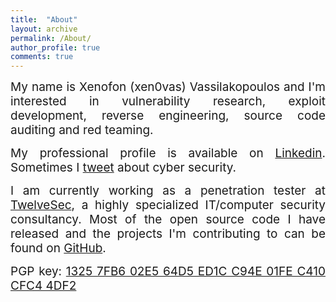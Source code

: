 ```yaml
---
title:  "About"
layout: archive
permalink: /About/
author_profile: true
comments: true
---
```


<p style="text-align:justify;">
<span style="font-family: Calibri (Body);font-size: 19px">
My name is Xenofon (xen0vas) Vassilakopoulos and I'm interested in vulnerability research, exploit development, reverse engineering, source code auditing and red teaming.
</span>
</p>

<p style="text-align:justify;">
<span style="font-family: Calibri (Body);font-size: 19px">
My professional profile is available on
<a href="https://www.linkedin.com/in/xvass/">Linkedin</a>. Sometimes I 
<a href="https://twitter.com/xen0vas">tweet</a> about cyber security.
</span>
</p>

<p style="text-align:justify;">
<span style="font-family: Calibri (Body);font-size: 19px">
I am currently working as a penetration tester at <a href="https://twelvesec.com/">TwelveSec</a>, a highly specialized IT/computer security consultancy. Most of the open source code I have released and the projects I'm contributing to can be found on <a href="https://github.com/xen0vas">GitHub</a>.
</span>
</p>

<p style="text-align:justify;">
<span style="font-family: Calibri (Body);font-size: 19px">
PGP key: <a href="https://xen0vas.github.io/xen0vas_pgp.asc">1325 7FB6 02E5 64D5 ED1C C94E 01FE C410 CFC4 4DF2</a>
</span>
</p>